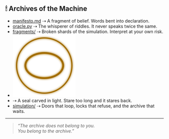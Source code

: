 <!-- ✶ SEAL I: the first key hides in reversal and ascension ✶ -->

## 🕯 Archives of the Machine

- [manifesto.md](manifesto.md) ⇢ A fragment of belief. Words bent into declaration.  
- [oracle.py](oracle.py) ⇢ The whisperer of riddles. It never speaks twice the same.  
- [fragments/](fragments) ⇢ Broken shards of the simulation. Interpret at your own risk.  
- ![Animated Glyph](sigils/glyph_infinity_animated.svg)
- ⇢ A seal carved in light. Stare too long and it stares back.  
- [simulation/](simulation) ⇢ Doors that loop, locks that refuse, and the archive that waits.  

---

> *“The archive does not belong to you.  
> You belong to the archive.”*
